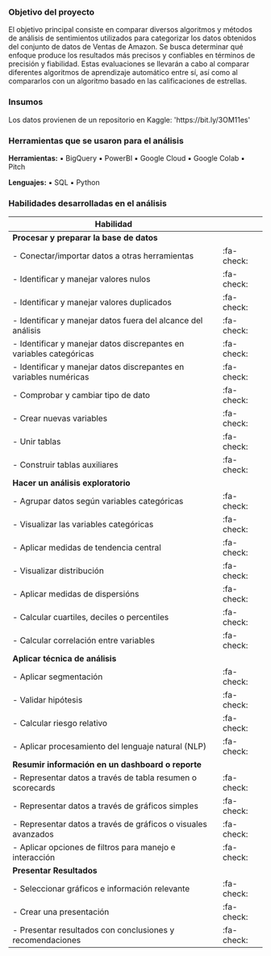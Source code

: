 ### Objetivo del proyecto

<p>
El objetivo principal consiste en comparar diversos algoritmos y métodos de análisis de sentimientos utilizados para categorizar los datos obtenidos del conjunto de datos de Ventas de Amazon. Se busca determinar qué enfoque produce los resultados más precisos y confiables en términos de precisión y fiabilidad. Estas evaluaciones se llevarán a cabo al comparar diferentes algoritmos de aprendizaje automático entre sí, así como al compararlos con un algoritmo basado en las calificaciones de estrellas.

</p>

### Insumos

<p>
Los datos provienen de un repositorio en Kaggle: 'https://bit.ly/3OM11es'

</p>

### Herramientas que se usaron para el análisis
<p>
  
**Herramientas:**
▪️ BigQuery
▪️ PowerBI
▪️ Google Cloud
▪️ Google Colab
▪️ Pitch

**Lenguajes:**
▪️ SQL
▪️ Python
</p>

### Habilidades desarrolladas en el análisis
| Habilidad |                         |
|---|---|
| **Procesar y preparar la base de datos** |
|  - Conectar/importar datos a otras herramientas | :fa-check:  |
|  - Identificar y manejar valores nulos | :fa-check:  |
|  - Identificar y manejar valores duplicados | :fa-check:  |
|  - Identificar y manejar datos fuera del alcance del análisis | :fa-check:  |
|  - Identificar y manejar datos discrepantes en variables categóricas| :fa-check:  |
|  - Identificar y manejar datos discrepantes en variables numéricas | :fa-check:  |
|  - Comprobar y cambiar tipo de dato | :fa-check:  |
|  - Crear nuevas variables| :fa-check:  |
|  - Unir tablas | :fa-check:  |
|  - Construir tablas auxiliares| :fa-check:  |
| **Hacer un análisis exploratorio**  |  |
|  - Agrupar datos según variables categóricas | :fa-check:  |
|  - Visualizar las variables categóricas | :fa-check:  |
|  - Aplicar medidas de tendencia central | :fa-check:  |
|  - Visualizar distribución | :fa-check:  |
|  - Aplicar medidas de dispersións| :fa-check:  |
|  - Calcular cuartiles, deciles o percentiles | :fa-check:  |
|  - Calcular correlación entre variables | :fa-check:  |
|  **Aplicar técnica de análisis** | |
|  - Aplicar segmentación | :fa-check:  |
|  - Validar hipótesis | :fa-check:  |
|  - Calcular riesgo relativo| :fa-check:  |
|  - Aplicar procesamiento del lenguaje natural (NLP)| :fa-check:  |
|  **Resumir información en un dashboard o reporte** |   |
|  - Representar datos a través de tabla resumen o scorecards | :fa-check:  |
|  - Representar datos a través de gráficos simples | :fa-check:  |
|  - Representar datos a través de gráficos o visuales avanzados| :fa-check:  |
|  - Aplicar opciones de filtros para manejo e interacción | :fa-check:  |
|  **Presentar Resultados** | |   |
|   - Seleccionar gráficos e información relevante | :fa-check:  |
|   - Crear una presentación | :fa-check:  |
|   - Presentar resultados con conclusiones y recomendaciones | :fa-check:  |

